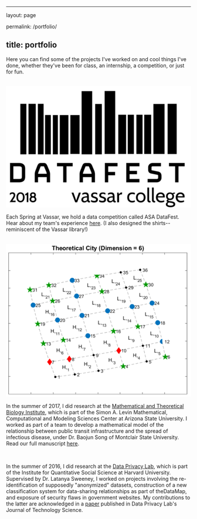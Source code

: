 ﻿---

layout: page

permalink: /portfolio/

title: portfolio
---



Here you can find some of the projects I've worked on and cool things I've done, whether they've been for class, an internship, a competition, or just for fun.

<br/>

<img src="/img/final-datafest-front-bw.png" class="col one left">

Each Spring at Vassar, we hold a data competition called ASA DataFest. Hear about my team's experience <a href="{{ site.baseurl }}/datafest/">here</a>. (I also designed the shirts-- reminiscent of the Vassar library!)

<br/>

<img src="/img/mtbi.png" class="col one right">

In the summer of 2017, I did research at the <a href="https://mtbi.asu.edu/">Mathematical and Theoretical Biology Institute</a>, which is part of the Simon A. Levin Mathematical, Computational and Modeling Sciences Center at Arizona State University. I worked as part of a team to develop a mathematical model of the relationship between public transit infrastructure and the spread of infectious disease, under Dr. Baojun Song of Montclair State University. Read our full manuscript <a href="https://mtbi.asu.edu/sites/default/files/manuscript.pdf">here</a>.

<br/>

In the summer of 2016, I did research at the <a href="https://dataprivacylab.org/">Data Privacy Lab</a>, which is part of the Institute for Quantitative Social Science at Harvard University. Supervised by Dr. Latanya Sweeney, I worked on projects involving the  re-identification of supposedly "anonymized" datasets, construction of a new classification system for data-sharing relationships as part of theDataMap, and exposure of security flaws in government websites. My contributions to the latter are acknowledged in a <a href="https://techscience.org/a/2017090601/">paper</a> published in Data Privacy Lab's Journal of Technology Science.
